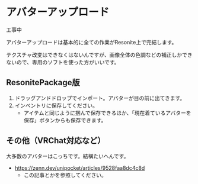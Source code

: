 # アバターアップロード
工事中

アバターアップロードは基本的に全ての作業がResonite上で完結します。

テクスチャ改変はできなくはないんですが、画像全体の色調などの補正しかできないので、専用のソフトを使った方がいいです。

## ResonitePackage版
1. ドラッグアンドドロップでインポート。アバターが目の前に出てきます。
2. インベントリに保存してください。
   - アイテムと同じように掴んで保存できるほか、「現在着ているアバターを保存」ボタンからも保存できます。

## その他（VRChat対応など）
大多数のアバターはこっちです。結構たいへんです。
- <https://zenn.dev/unipocket/articles/9528faa8dc4c8d>
  - この記事とかを参照してください。
